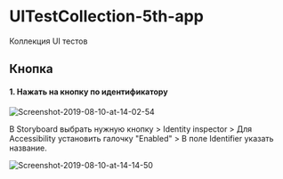 # UITestCollection-5th-app
Коллекция UI тестов


<h2><b>Кнопка</b></h2>

<h4>1. Нажать на кнопку по идентификатору</h4>
<img src="https://i.ibb.co/GJFy7t8/Screenshot-2019-08-10-at-14-02-54.png" alt="Screenshot-2019-08-10-at-14-02-54" border="0">

В Storyboard выбрать нужную кнопку > Identity inspector > Для Accessibility установить галочку "Enabled" > В поле Identifier указать название.

<img src="https://i.ibb.co/n12ndhD/Screenshot-2019-08-10-at-14-14-50.png" alt="Screenshot-2019-08-10-at-14-14-50" border="0">


